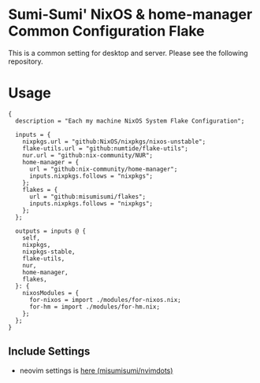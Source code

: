 # Sumi-Sumi' NixOS & home-manager Common Configuration Flake

This is a common setting for desktop and server.
Please see the following repository.

# Usage
```
{
  description = "Each my machine NixOS System Flake Configuration";

  inputs = {
    nixpkgs.url = "github:NixOS/nixpkgs/nixos-unstable";
    flake-utils.url = "github:numtide/flake-utils";
    nur.url = "github:nix-community/NUR";
    home-manager = {
      url = "github:nix-community/home-manager";
      inputs.nixpkgs.follows = "nixpkgs";
    };
    flakes = {
      url = "github:misumisumi/flakes";
      inputs.nixpkgs.follows = "nixpkgs";
    };
  };

  outputs = inputs @ {
    self,
    nixpkgs,
    nixpkgs-stable,
    flake-utils,
    nur,
    home-manager,
    flakes,
  }: {
    nixosModules = {
      for-nixos = import ./modules/for-nixos.nix;
      for-hm = import ./modules/for-hm.nix;
    };
  };
}

```

## Include Settings

- neovim settings is [here (misumisumi/nvimdots)]()

```
```

